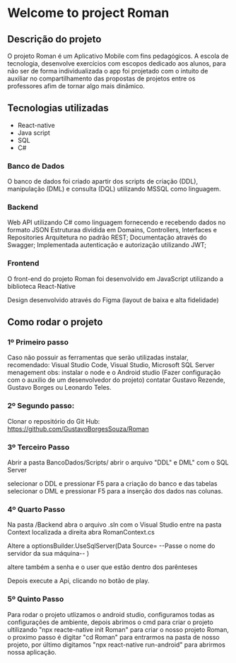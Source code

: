 # Welcome to project Roman

## Descrição do projeto
   
   O projeto Roman é um Aplicativo Mobile com fins pedagógicos.
   A escola de tecnologia, desenvolve exercícios com escopos 
   dedicado aos alunos, para não ser de forma individualizada o 
   app foi projetado com  o intuito de auxiliar no compartilhamento
   das propostas de projetos entre os professores afim de tornar 
   algo mais dinâmico.

  ## Tecnologias utilizadas

  * React-native
  * Java script
  * SQL 
  * C# 

 ###  Banco de Dados
   O banco de dados foi criado apartir dos scripts de criação (DDL), manipulação (DML) 
   e consulta (DQL) utilizando MSSQL como linguagem.

 ###  Backend
   Web API utilizando C# como linguagem fornecendo e recebendo dados no formato JSON
   Estruturaa dividida em Domains, Controllers, Interfaces e Repositories
   Arquitetura no padrão REST;
   Documentação através do Swagger;
   Implementada autenticação e autorização utilizando JWT;

  ### Frontend
   O front-end do projeto Roman foi desenvolvido em JavaScript 
   utilizando a biblioteca React-Native

   Design desenvolvido através do Figma (layout de baixa e alta fidelidade)  

 ##  Como rodar o projeto 
   
 ### 1º Primeiro passo
   Caso não possuir as ferramentas que serão utilizadas instalar, recomendado:
   Visual Studio Code, Visual Studio, Microsoft SQL Server menagement
   obs: instalar o node e o Android studio (Fazer configuração com o auxilio de um desenvolvedor do projeto)
   contatar Gustavo Rezende, Gustavo Borges ou Leonardo Teles.

 ### 2º Segundo passo:
   Clonar o repositório do Git Hub: 
   https://github.com/GustavoBorgesSouza/Roman


 ### 3º Terceiro Passo 
   Abrir a pasta BancoDados/Scripts/
   abrir o arquivo "DDL" e DML" com o SQL Server
    
   selecionar o DDL e pressionar F5 para a criação do banco e das tabelas
   selecionar o DML e pressionar F5 para a inserção dos dados nas colunas.

 ### 4º Quarto Passo
   Na pasta /Backend abra o arquivo .sln com o Visual Studio
   entre na pasta Context localizada a direita abra RomanContext.cs

   Altere a optionsBuilder.UseSqlServer(Data Source=  --Passe o nome do servidor da sua máquina-- )
   
   altere também a senha e o user que estão dentro dos parênteses

   Depois execute a Api, clicando no botão de play.

   ### 5º Quinto Passo
   Para rodar o projeto utlizamos o android studio, configuramos todas as configurações de ambiente, depois abrimos 
   o cmd para criar o projeto ultilizando "npx reacte-native init Roman" para criar o nosso projeto Roman, o proximo 
   passo é digitar "cd Roman" para entrarmos na pasta de nosso projeto, por último digitamos "npx react-native run-android"
   para abrirmos nossa aplicação.
